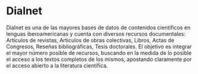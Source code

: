 # Dialnet
Dialnet es una de las mayores bases de datos de contenidos científicos en lenguas iberoamericanas y cuenta con diversos recursos documentales: Artículos de revistas, Artículos de obras colectivas, Libros, Actas de Congresos, Reseñas bibliográficas, Tesis doctorales. El objetivo es integrar el mayor número posible de recursos, buscando en la medida de lo posible el acceso a los textos completos de los mismos, apostando claramente por el acceso abierto a la literatura científica.
